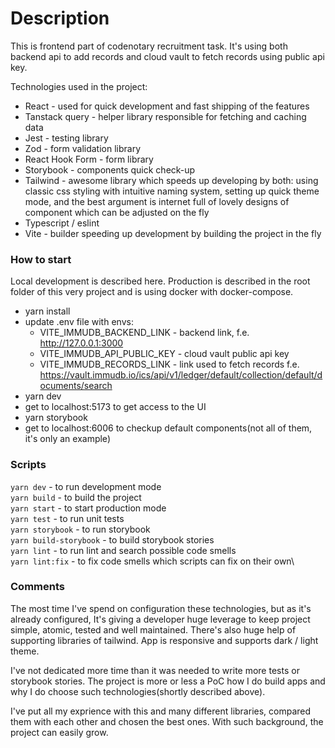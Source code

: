 # Description

This is frontend part of codenotary recruitment task. It's using both backend api to add records and cloud vault to fetch records using public api key.

Technologies used in the project:

- React - used for quick development and fast shipping of the features
- Tanstack query - helper library responsible for fetching and caching data
- Jest - testing library
- Zod - form validation library
- React Hook Form - form library
- Storybook - components quick check-up
- Tailwind - awesome library which speeds up developing by both: using classic css styling with intuitive naming system, setting up quick theme mode, and the best argument is internet full of lovely designs of component which can be adjusted on the fly
- Typescript / eslint
- Vite - builder speeding up development by building the project in the fly

### How to start

Local development is described here. Production is described in the root folder of this very project and is using docker with docker-compose.

- yarn install
- update .env file with envs:
  - VITE_IMMUDB_BACKEND_LINK - backend link, f.e. http://127.0.0.1:3000
  - VITE_IMMUDB_API_PUBLIC_KEY - cloud vault public api key
  - VITE_IMMUDB_RECORDS_LINK - link used to fetch records f.e. https://vault.immudb.io/ics/api/v1/ledger/default/collection/default/documents/search
- yarn dev
- get to localhost:5173 to get access to the UI
- yarn storybook
- get to localhost:6006 to checkup default components(not all of them, it's only an example)

### Scripts

`yarn dev` - to run development mode\
`yarn build` - to build the project\
`yarn start` - to start production mode\
`yarn test` - to run unit tests\
`yarn storybook` - to run storybook\
`yarn build-storybook` - to build storybook stories\
`yarn lint` - to run lint and search possible code smells\
`yarn lint:fix` - to fix code smells which scripts can fix on their own\

### Comments

The most time I've spend on configuration these technologies, but as it's already configured, It's giving a developer huge leverage to keep project simple, atomic, tested and well maintained.
There's also huge help of supporting libraries of tailwind. App is responsive and supports dark / light theme.

I've not dedicated more time than it was needed to write more tests or storybook stories. The project is more or less a PoC how I do build apps and why I do choose such technologies(shortly described above).

I've put all my exprience with this and many different libraries, compared them with each other and chosen the best ones. With such background, the project can easily grow.

